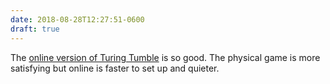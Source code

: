 ```yaml
---
date: 2018-08-28T12:27:51-0600
draft: true
---
```




The [online version of Turing Tumble](https://github.com/jessecrossen/ttsim/) is so good. The physical game is more satisfying but online is faster to set up and quieter.



